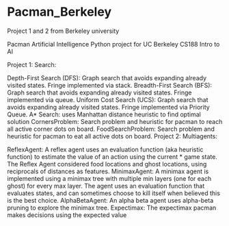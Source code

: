 # Pacman_Berkeley
Project 1 and 2 from Berkeley university 

Pacman Artificial Intelligence Python project for UC Berkeley CS188 Intro to AI

Project 1: Search:

Depth-First Search (DFS): Graph search that avoids expanding already visited states. Fringe implemented via stack.
Breadth-First Search (BFS): Graph search that avoids expanding already visited states. Fringe implemented via queue.
Uniform Cost Search (UCS): Graph search that avoids expanding already visited states. Fringe implemented via Priority Queue.
A* Search: uses Manhattan distance heuristic to find optimal solution
CornersProblem: Search problem and heuristic for pacman to reach all active corner dots on board.
FoodSearchProblem: Search problem and heuristic for pacman to eat all active dots on board.
Project 2: Multiagents:

ReflexAgent: A reflex agent uses an evaluation function (aka heuristic function) to estimate the value of an action using the current * game state. The Reflex Agent considered food locations and ghost locations, using reciprocals of distances as features.
MinimaxAgent: A minimax agent is implemented using a minimax tree with multiple min layers (one for each ghost) for every max layer. The agent uses an evaluation function that evaluates states, and can sometimes choose to kill itself when believed this is the best choice.
AlphaBetaAgent: An alpha beta agent uses alpha-beta pruning to explore the minimax tree.
Expectimax: The expectimax pacman makes decisions using the expected value
